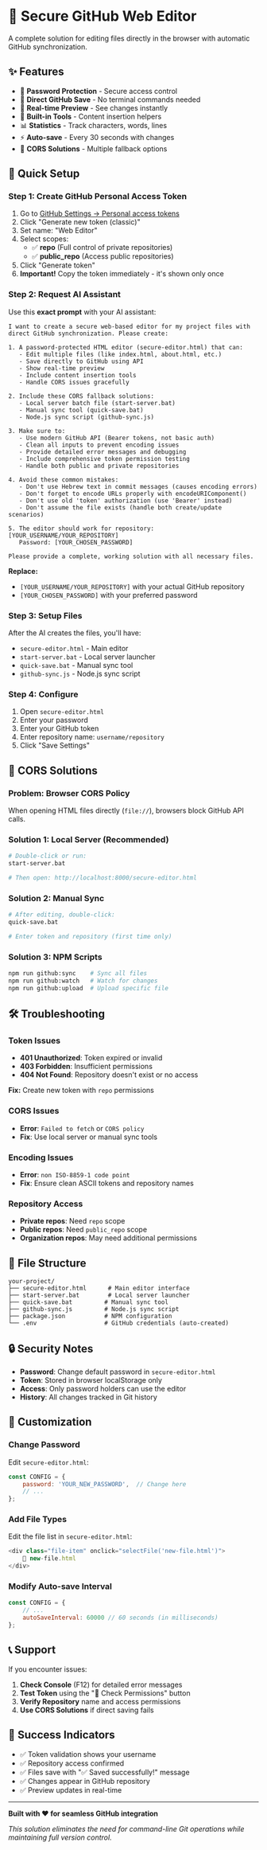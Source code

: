 # 🔐 Secure GitHub Web Editor

A complete solution for editing files directly in the browser with automatic GitHub synchronization.

## ✨ Features

- 🔐 **Password Protection** - Secure access control
- 💾 **Direct GitHub Save** - No terminal commands needed
- 👀 **Real-time Preview** - See changes instantly
- 🎯 **Built-in Tools** - Content insertion helpers
- 📊 **Statistics** - Track characters, words, lines
- ⚡ **Auto-save** - Every 30 seconds with changes
- 🔧 **CORS Solutions** - Multiple fallback options

## 🚀 Quick Setup

### Step 1: Create GitHub Personal Access Token

1. Go to [GitHub Settings → Personal access tokens](https://github.com/settings/tokens)
2. Click "Generate new token (classic)"
3. Set name: "Web Editor"
4. Select scopes:
   - ✅ **repo** (Full control of private repositories)
   - ✅ **public_repo** (Access public repositories)
5. Click "Generate token"
6. **Important!** Copy the token immediately - it's shown only once

### Step 2: Request AI Assistant

Use this **exact prompt** with your AI assistant:

```
I want to create a secure web-based editor for my project files with direct GitHub synchronization. Please create:

1. A password-protected HTML editor (secure-editor.html) that can:
   - Edit multiple files (like index.html, about.html, etc.)
   - Save directly to GitHub using API
   - Show real-time preview
   - Include content insertion tools
   - Handle CORS issues gracefully

2. Include these CORS fallback solutions:
   - Local server batch file (start-server.bat)
   - Manual sync tool (quick-save.bat) 
   - Node.js sync script (github-sync.js)

3. Make sure to:
   - Use modern GitHub API (Bearer tokens, not basic auth)
   - Clean all inputs to prevent encoding issues
   - Provide detailed error messages and debugging
   - Include comprehensive token permission testing
   - Handle both public and private repositories

4. Avoid these common mistakes:
   - Don't use Hebrew text in commit messages (causes encoding errors)
   - Don't forget to encode URLs properly with encodeURIComponent()
   - Don't use old 'token' authorization (use 'Bearer' instead)
   - Don't assume the file exists (handle both create/update scenarios)

5. The editor should work for repository: [YOUR_USERNAME/YOUR_REPOSITORY]
   Password: [YOUR_CHOSEN_PASSWORD]

Please provide a complete, working solution with all necessary files.
```

**Replace:**
- `[YOUR_USERNAME/YOUR_REPOSITORY]` with your actual GitHub repository
- `[YOUR_CHOSEN_PASSWORD]` with your preferred password

### Step 3: Setup Files

After the AI creates the files, you'll have:
- `secure-editor.html` - Main editor
- `start-server.bat` - Local server launcher
- `quick-save.bat` - Manual sync tool
- `github-sync.js` - Node.js sync script

### Step 4: Configure

1. Open `secure-editor.html`
2. Enter your password
3. Enter your GitHub token
4. Enter repository name: `username/repository`
5. Click "Save Settings"

## 🔧 CORS Solutions

### Problem: Browser CORS Policy

When opening HTML files directly (`file://`), browsers block GitHub API calls.

### Solution 1: Local Server (Recommended)
```bash
# Double-click or run:
start-server.bat

# Then open: http://localhost:8000/secure-editor.html
```

### Solution 2: Manual Sync
```bash
# After editing, double-click:
quick-save.bat

# Enter token and repository (first time only)
```

### Solution 3: NPM Scripts
```bash
npm run github:sync    # Sync all files
npm run github:watch   # Watch for changes
npm run github:upload  # Upload specific file
```

## 🛠️ Troubleshooting

### Token Issues
- **401 Unauthorized**: Token expired or invalid
- **403 Forbidden**: Insufficient permissions
- **404 Not Found**: Repository doesn't exist or no access

**Fix:** Create new token with `repo` permissions

### CORS Issues
- **Error**: `Failed to fetch` or `CORS policy`
- **Fix**: Use local server or manual sync tools

### Encoding Issues
- **Error**: `non ISO-8859-1 code point`
- **Fix**: Ensure clean ASCII tokens and repository names

### Repository Access
- **Private repos**: Need `repo` scope
- **Public repos**: Need `public_repo` scope
- **Organization repos**: May need additional permissions

## 📁 File Structure

```
your-project/
├── secure-editor.html      # Main editor interface
├── start-server.bat        # Local server launcher
├── quick-save.bat         # Manual sync tool
├── github-sync.js         # Node.js sync script
├── package.json           # NPM configuration
└── .env                   # GitHub credentials (auto-created)
```

## 🔒 Security Notes

- **Password**: Change default password in `secure-editor.html`
- **Token**: Stored in browser localStorage only
- **Access**: Only password holders can use the editor
- **History**: All changes tracked in Git history

## 🎯 Customization

### Change Password
Edit `secure-editor.html`:
```javascript
const CONFIG = {
    password: 'YOUR_NEW_PASSWORD',  // Change here
    // ...
};
```

### Add File Types
Edit the file list in `secure-editor.html`:
```javascript
<div class="file-item" onclick="selectFile('new-file.html')">
    📄 new-file.html
</div>
```

### Modify Auto-save Interval
```javascript
const CONFIG = {
    // ...
    autoSaveInterval: 60000 // 60 seconds (in milliseconds)
};
```

## 📞 Support

If you encounter issues:

1. **Check Console** (F12) for detailed error messages
2. **Test Token** using the "🔬 Check Permissions" button
3. **Verify Repository** name and access permissions
4. **Use CORS Solutions** if direct saving fails

## 🎉 Success Indicators

- ✅ Token validation shows your username
- ✅ Repository access confirmed
- ✅ Files save with "✅ Saved successfully!" message
- ✅ Changes appear in GitHub repository
- ✅ Preview updates in real-time

---

**Built with ❤️ for seamless GitHub integration**

*This solution eliminates the need for command-line Git operations while maintaining full version control.*